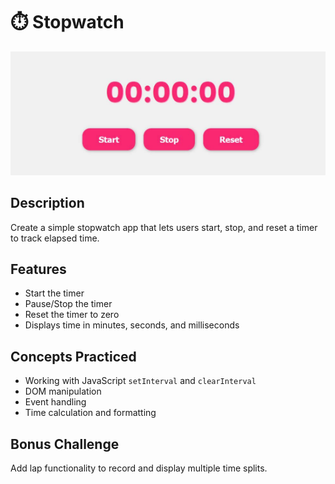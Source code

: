 # ⏱️ Stopwatch

![Stopwatch Preview](../../assets/stopwatch.png)

## Description
Create a simple stopwatch app that lets users start, stop, and reset a timer to track elapsed time.

## Features
- Start the timer
- Pause/Stop the timer
- Reset the timer to zero
- Displays time in minutes, seconds, and milliseconds

## Concepts Practiced
- Working with JavaScript `setInterval` and `clearInterval`
- DOM manipulation
- Event handling
- Time calculation and formatting

## Bonus Challenge
Add lap functionality to record and display multiple time splits.


